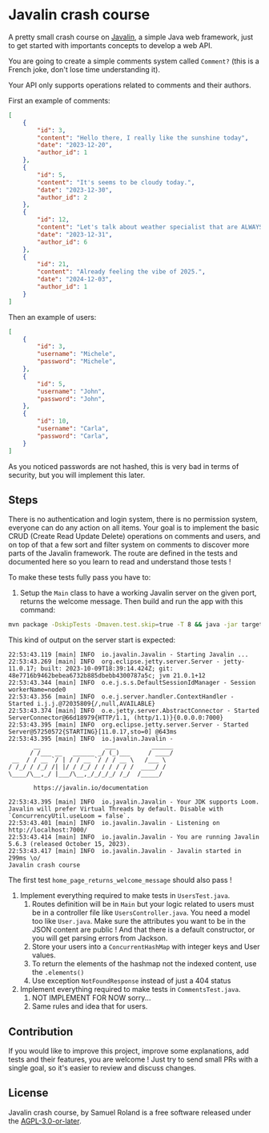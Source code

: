 # Javalin crash course
A pretty small crash course on [Javalin](https://javalin.io/), a simple Java web framework, just to get started with importants concepts to develop a web API.

You are going to create a simple comments system called `Comment?` (this is a French joke, don't lose time understanding it).

Your API only supports operations related to comments and their authors.

First an example of comments:
```json
[
	{
		"id": 3,
		"content": "Hello there, I really like the sunshine today",
		"date": "2023-12-20",
		"author_id": 1
	},
	{
		"id": 5,
		"content": "It's seems to be cloudy today.",
		"date": "2023-12-30",
		"author_id": 2
	},
	{
		"id": 12,
		"content": "Let's talk about weather specialist that are ALWAYS wrong. New Year's Eve dinner without any snow !",
		"date": "2023-12-31",
		"author_id": 6
	},
	{
		"id": 21,
		"content": "Already feeling the vibe of 2025.",
		"date": "2024-12-03",
		"author_id": 1
	}
]
```

Then an example of users:
```json
[
	{
		"id": 3,
		"username": "Michele",
		"password": "Michele",
	},
	{
		"id": 5,
		"username": "John",
		"password": "John",
	},
	{
		"id": 10,
		"username": "Carla",
		"password": "Carla",
	}
]
```
As you noticed passwords are not hashed, this is very bad in terms of security, but you will implement this later.

## Steps
There is no authentication and login system, there is no permission system, everyone can do any action on all items. Your goal is to implement the basic CRUD (Create Read Update Delete) operations on comments and users, and on top of that a few sort and filter system on comments to discover more parts of the Javalin framework. The route are defined in the tests and documented here so you learn to read and understand those tests !

To make these tests fully pass you have to:
1. Setup the `Main` class to have a working Javalin server on the given port, returns the welcome message. Then build and run the app with this command:
```bash
mvn package -DskipTests -Dmaven.test.skip=true -T 8 && java -jar target/server-*.jar
```

This kind of output on the server start is expected:
```
22:53:43.119 [main] INFO  io.javalin.Javalin - Starting Javalin ...
22:53:43.269 [main] INFO  org.eclipse.jetty.server.Server - jetty-11.0.17; built: 2023-10-09T18:39:14.424Z; git: 48e7716b9462bebea6732b885dbebb4300787a5c; jvm 21.0.1+12
22:53:43.344 [main] INFO  o.e.j.s.s.DefaultSessionIdManager - Session workerName=node0
22:53:43.356 [main] INFO  o.e.j.server.handler.ContextHandler - Started i.j.j.@72035809{/,null,AVAILABLE}
22:53:43.374 [main] INFO  o.e.jetty.server.AbstractConnector - Started ServerConnector@66d18979{HTTP/1.1, (http/1.1)}{0.0.0.0:7000}
22:53:43.395 [main] INFO  org.eclipse.jetty.server.Server - Started Server@57250572{STARTING}[11.0.17,sto=0] @643ms
22:53:43.395 [main] INFO  io.javalin.Javalin - 
       __                  ___          ______
      / /___ __   ______ _/ (_)___     / ____/
 __  / / __ `/ | / / __ `/ / / __ \   /___ \
/ /_/ / /_/ /| |/ / /_/ / / / / / /  ____/ /
\____/\__,_/ |___/\__,_/_/_/_/ /_/  /_____/

       https://javalin.io/documentation

22:53:43.395 [main] INFO  io.javalin.Javalin - Your JDK supports Loom. Javalin will prefer Virtual Threads by default. Disable with `ConcurrencyUtil.useLoom = false`.
22:53:43.401 [main] INFO  io.javalin.Javalin - Listening on http://localhost:7000/
22:53:43.414 [main] INFO  io.javalin.Javalin - You are running Javalin 5.6.3 (released October 15, 2023).
22:53:43.417 [main] INFO  io.javalin.Javalin - Javalin started in 299ms \o/
Javalin crash course
```

The first test `home_page_returns_welcome_message` should also pass !

1. Implement everything required to make tests in `UsersTest.java`.
   1. Routes definition will be in `Main` but your logic related to users must be in a controller file like `UsersController.java`. You need a model too like `User.java`. Make sure the attributes you want to be in the JSON content are public ! And that there is a default constructor, or you will get parsing errors from Jackson.
   1. Store your users into a `ConcurrentHashMap` with integer keys and User values.
   1. To return the elements of the hashmap not the indexed content, use the `.elements()`
   1. Use exception `NotFoundResponse` instead of just a 404 status
1. Implement everything required to make tests in `CommentsTest.java`.
   1. NOT IMPLEMENT FOR NOW sorry...
   1. Same rules and idea that for users.

## Contribution
If you would like to improve this project, improve some explanations, add tests and their features, you are welcome ! Just try to send small PRs with a single goal, so it's easier to review and discuss changes.

## License

Javalin crash course, by Samuel Roland is a free software released under the [AGPL-3.0-or-later](LICENSE).
